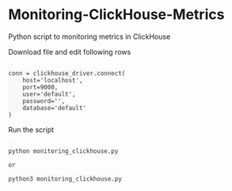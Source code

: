 # Monitoring-ClickHouse-Metrics
Python script to monitoring metrics in ClickHouse


Download file and edit following rows
<pre id="example"><code class="language-lang"  style="color: #333; background: #f8f8f8;"> 
conn = clickhouse_driver.connect(
    host='localhost',
    port=9000,
    user='default',
    password='',
    database='default'
)
</code></pre>

Run the script
<pre id="example"><code class="language-lang"  style="color: #333; background: #f8f8f8;"> 
python monitoring_clickhouse.py

or

python3 monitoring_clickhouse.py
</code></pre>

